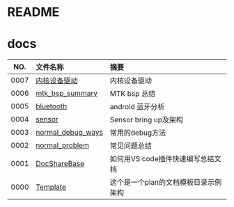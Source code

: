 # README

# docs

NO.  |文件名称|摘要
:---:|:--|:--
0007 | [内核设备驱动](src/0007_内核设备驱动/README.md) | 内核设备驱动
0006 | [mtk_bsp_summary](src/0006_mtk_bsp_summary/README.md) | MTK bsp 总结
0005 | [bluetooth](src/0005_bluetooth/README.md) | android 蓝牙分析
0004 | [sensor](src/0004_sensor/README.md) | Sensor bring up及架构
0003 | [normal_debug_ways](src/0003_normal_debug_ways/README.md) | 常用的debug方法
0002 | [normal_problem](src/0002_normal_problem/README.md) | 常见问题总结
0001 | [DocShareBase](src/0001_DocShareBase/README.md) | 如何用VS code插件快速编写总结文档
0000 | [Template](src/0000_Template/README.md) | 这个是一个plan的文档模板目录示例架构
